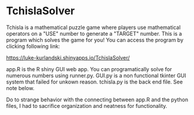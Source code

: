 # TchislaSolver
Tchisla is a mathematical puzzle game where players use mathematical operators on a "USE" number to generate a "TARGET" number. This is a program which solves the game for you! You can access the program by clicking following link:

https://luke-kurlandski.shinyapps.io/TchislaSolver/

app.R is the R shiny GUI web app.
You can programatically solve for numerous numbers using runner.py.
GUI.py is a non functional tkinter GUI system that failed for unkown reason.
tchisla.py is the back end file. See note below.

Do to strange behavior with the connecting between app.R and the python files, I had to sacrifice organization and neatness for functionality.

